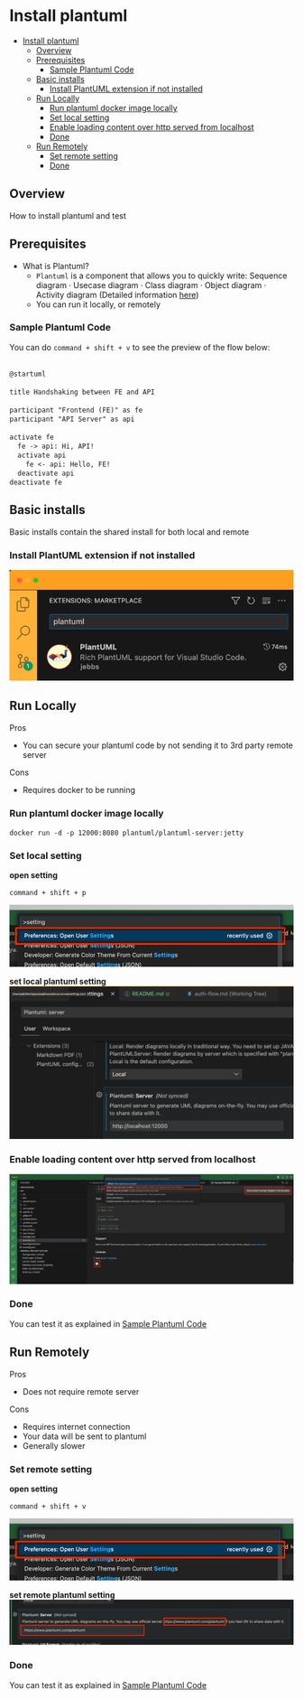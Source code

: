 # Install plantuml


<!-- TOC -->

- [Install plantuml](#install-plantuml)
  - [Overview](#overview)
  - [Prerequisites](#prerequisites)
    - [Sample Plantuml Code](#sample-plantuml-code)
  - [Basic installs](#basic-installs)
    - [Install PlantUML extension if not installed](#install-plantuml-extension-if-not-installed)
  - [Run Locally](#run-locally)
    - [Run plantuml docker image locally](#run-plantuml-docker-image-locally)
    - [Set local setting](#set-local-setting)
    - [Enable loading content over http served from localhost](#enable-loading-content-over-http-served-from-localhost)
    - [Done](#done)
  - [Run Remotely](#run-remotely)
    - [Set remote setting](#set-remote-setting)
    - [Done](#done-1)

<!-- /TOC -->

## Overview
How to install plantuml and test


## Prerequisites
- What is Plantuml?
  - `Plantuml` is a component that allows you to quickly write: Sequence diagram · Usecase diagram · Class diagram · Object diagram · Activity diagram (Detailed information [here](https://plantuml.com/))
  - You can run it locally, or remotely


### Sample Plantuml Code
You can do `command + shift + v` to see the preview of the flow below:
```plantuml

@startuml

title Handshaking between FE and API

participant "Frontend (FE)" as fe
participant "API Server" as api

activate fe
  fe -> api: Hi, API!
  activate api
    fe <- api: Hello, FE!
  deactivate api
deactivate fe

```

## Basic installs
Basic installs contain the shared install for both local and remote

### Install PlantUML extension if not installed
![install_vscode_plantuml](./assets/install_vscode_plantuml.png)

## Run Locally
Pros
- You can secure your plantuml code by not sending it to 3rd party remote server

Cons
- Requires docker to be running

### Run plantuml docker image locally
```
docker run -d -p 12000:8080 plantuml/plantuml-server:jetty
```

### Set local setting
**open setting**
```
command + shift + p
```
![open_setting](./assets/open_setting.png)


**set local plantuml setting**
![setting](./assets/plantuml-server-setting.png)


### Enable loading content over http served from localhost
![enable_loading_content_over_localhost](./assets/enable_loading_content_over_localhost.png)

### Done
You can test it as explained in [Sample Plantuml Code](#sample-plantuml-code)

## Run Remotely
Pros
- Does not require remote server

Cons
- Requires internet connection
- Your data will be sent to plantuml
- Generally slower

### Set remote setting
**open setting**
```
command + shift + v
```
![open_setting](./assets/open_setting.png)

**set remote plantuml setting**
![set_remote_plantuml_server](./assets/set_remote_plantuml_server.png)

### Done
You can test it as explained in [Sample Plantuml Code](#sample-plantuml-code)